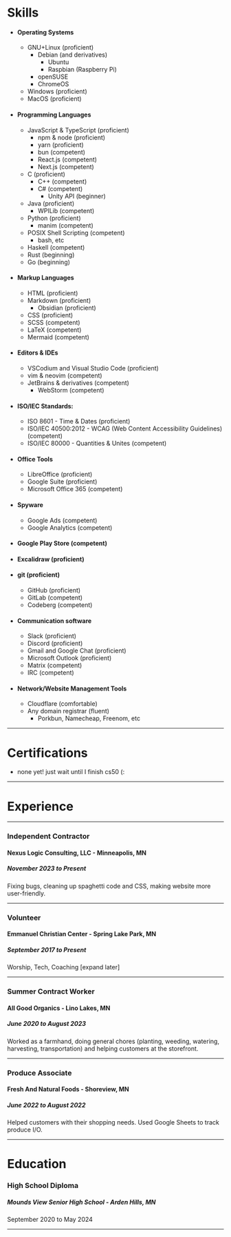 # Skills

<!-- add devicons later -->
- #### Operating Systems
	- GNU+Linux (proficient)
		- Debian (and derivatives)
			- Ubuntu
			- Raspbian (Raspberry Pi)
		- openSUSE
		- ChromeOS
	- Windows (proficient)
	- MacOS (proficient)
- #### Programming Languages
	- JavaScript & TypeScript (proficient)
		- npm & node (proficient)
		- yarn (proficient)
		- bun (competent)
		- React.js (competent)
		- Next.js (competent)
	- C (proficient)
		- C++ (competent)
		- C# (competent)
			- Unity API (beginner)
	- Java (proficient)
		- WPILib (competent)
	- Python (proficient)
		- manim (competent)
	- POSIX Shell Scripting (competent)
		- bash, etc
	- Haskell (competent)
	- Rust (beginning)
	- Go (beginning)
- #### Markup Languages
	- HTML (proficient)
	- Markdown (proficient)
		- Obsidian (proficient)
	- CSS (proficient)
	- SCSS (competent)
	- LaTeX (competent)
	- Mermaid (competent)
- #### Editors & IDEs
	- VSCodium and Visual Studio Code (proficient)
	- vim & neovim (competent)
	- JetBrains & derivatives (competent)
		- WebStorm (competent)
- #### ISO/IEC Standards:
	- ISO 8601 - Time & Dates (proficient)
	- ISO/IEC 40500:2012 - WCAG (Web Content Accessibility Guidelines) (competent)
	- ISO/IEC 80000 - Quantities & Unites (competent)
- #### Office Tools
	- LibreOffice (proficient)
	- Google Suite (proficient)
	- Microsoft Office 365 (competent)
- #### Spyware
	- Google Ads (competent)
	- Google Analytics (competent)
- #### Google Play Store (competent)
- #### Excalidraw (proficient)
- #### git (proficient)
	- GitHub (proficient)
	- GitLab (competent)
	- Codeberg (competent)
- #### Communication software
	- Slack (proficient)
	- Discord (proficient)
	- Gmail and Google Chat (proficient)
	- Microsoft Outlook (proficient)
	- Matrix (competent)
	- IRC (competent)
- #### Network/Website Management Tools
	- Cloudflare (comfortable)
	- Any domain registrar (fluent)
		- Porkbun, Namecheap, Freenom, etc
	<!--- nginx (uncomfortable)-->

---

# Certifications

- none yet! just wait until I finish cs50 (:

---

# Experience

---
### Independent Contractor
#### Nexus Logic Consulting, LLC - Minneapolis, MN
##### November 2023 to Present
Fixing bugs, cleaning up spaghetti code and CSS, making website more user-friendly.

---

### Volunteer
#### Emmanuel Christian Center - Spring Lake Park, MN
##### September 2017 to Present
Worship, Tech, Coaching \[expand later\]

---

### Summer Contract Worker
#### All Good Organics - Lino Lakes, MN
##### June 2020 to August 2023
Worked as a farmhand,  doing general chores (planting, weeding, watering, harvesting, transportation) and helping customers at the storefront.

---

### Produce Associate
#### Fresh And Natural Foods - Shoreview, MN
##### June 2022 to August 2022
Helped customers with their shopping needs. Used Google Sheets to track produce I/O.

---

# Education

### High School Diploma
##### Mounds View Senior High School - Arden Hills, MN
September 2020 to May 2024

---